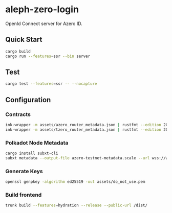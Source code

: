 # aleph-zero-login
OpenId Connect server for Azero ID.

## Quick Start

```sh
cargo build
cargo run --features=ssr --bin server
```

## Test

```sh
cargo test --features=ssr -- --nocapture
```

## Configuration

### Contracts

```sh
ink-wrapper -m assets/azero_router_metadata.json | rustfmt --edition 2021 > src/azero/router_contract.rs
ink-wrapper -m assets/tzero_router_metadata.json | rustfmt --edition 2021 > src/tzero/router_contract.rs
```

### Polkadot Node Metadata

```sh
cargo install subxt-cli
subxt metadata --output-file azero-testnet-metadata.scale --url wss://ws.test.azero.dev:443
```

### Generate Keys

```sh
openssl genpkey -algorithm ed25519 -out assets/do_not_use.pem
```


### Build frontend

```sh
trunk build --features=hydration --release --public-url /dist/
```
